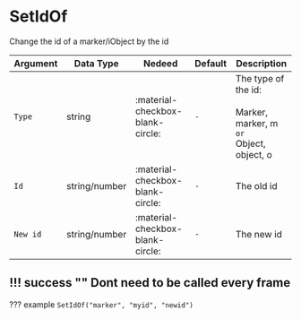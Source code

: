 # SetIdOf
Change the id of a marker/iObject by the id

| Argument              | Data Type                            | Nedeed                    | Default         | Description
| ----------------------| ------------------------------------ | ------------------------- |-----------------|-------------
| `Type`                | string | :material-checkbox-blank-circle: | `-` | The type of the id:<br><br> Marker, marker, m <br>`or`<br> Object, object, o
| `Id`                | string/number | :material-checkbox-blank-circle: | `-` | The old id
| `New id`                | string/number | :material-checkbox-blank-circle: | `-` | The new id

!!! success ""
    Dont need to be called every frame
---
??? example
    ```
    SetIdOf("marker", "myid", "newid")
    ```